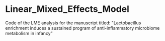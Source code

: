 Linear_Mixed_Effects_Model
==========================
Code of the LME analysis for the manuscript titled: "Lactobacillus enrichment induces a sustained program of anti-inflammatory microbiome metabolism in infancy"
